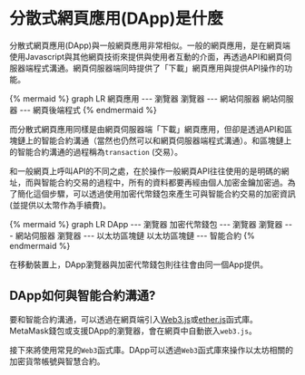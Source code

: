 # 分散式網頁應用(DApp)是什麼

分散式網頁應用(DApp)與一般網頁應用非常相似。一般的網頁應用，是在網頁端使用Javascript與其他網頁技術來提供與使用者互動的介面，再透過API和網頁伺服器端程式溝通。網頁伺服器端同時提供了「下載」網頁應用與提供API操作的功能。

{% mermaid %}
graph LR
網頁應用 --- 瀏覽器
瀏覽器 --- 網站伺服器
網站伺服器 --- 網頁後端程式
{% endmermaid %}

而分散式網頁應用同樣是由網頁伺服器端「下載」網頁應用，但卻是透過API和區塊鏈上的智能合約溝通（當然也仍然可以和網頁伺服器端程式溝通）。和區塊鏈上的智能合約溝通的過程稱為`transaction` (交易）。

和一般網頁上呼叫API的不同之處，在於操作一般網頁API往往使用的是明碼的網址，而與智能合約交易的過程中，所有的資料都要再經由個人加密金鑰加密過。為了簡化這個步驟，可以透過使用加密代幣錢包來產生可與智能合約交易的加密資訊(並提供以太幣作為手續費)。

{% mermaid %}
graph LR
DApp --- 瀏覽器
加密代幣錢包 --- 瀏覽器
瀏覽器 --- 網站伺服器
瀏覽器 --- 以太坊區塊鏈
以太坊區塊鏈 --- 智能合約
{% endmermaid %}

在移動裝置上，DApp瀏覽器與加密代幣錢包則往往會由同一個App提供。

## DApp如何與智能合約溝通?

要和智能合約溝通，可以透過在網頁端引入[Web3.js](https://github.com/ethereum/wiki/wiki/JavaScript-API)或[ether.js](https://docs.ethers.io/ethers.js/html/)函式庫。MetaMask錢包或支援DApp的瀏覽器，會在網頁中自動嵌入`web3.js`。

接下來將使用常見的`Web3`函式庫。DApp可以透過`Web3`函式庫來操作以太坊相關的加密貨幣帳號與智慧合約。
